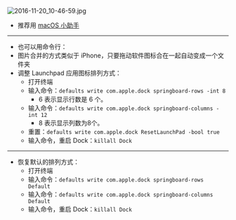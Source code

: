 
![2016-11-20_10-46-59.jpg](https://openfilecdn.upupmo.com/upupmo-article/mac/basic/mac-system-38-change-launchpad.png)

- 推荐用 [macOS 小助手](https://www.upupmo.com/subject?cpid=111111111111111211)

-------------------------------------------------------------------

- 也可以用命令行：
- 图片合并的方式类似于 iPhone，只要拖动软件图标合在一起自动变成一个文件夹
- 调整 Launchpad 应用图标排列方式：
    - 打开终端
    - 输入命令：`defaults write com.apple.dock springboard-rows -int 8`
        - 6 表示显示行数是 6 个。
    - 输入命令：`defaults write com.apple.dock springboard-columns -int 12`
        - 8 表示显示列数为8个。
    - 重置：`defaults write com.apple.dock ResetLaunchPad -bool true`
    - 输入命令，重启 Dock：`killall Dock`

--------------------

- 恢复默认的排列方式：
    - 打开终端
    - 输入命令：`defaults write com.apple.dock springboard-rows Default`
    - 输入命令：`defaults write com.apple.dock springboard-columns Default`
    - 输入命令，重启 Dock：`killall Dock`

